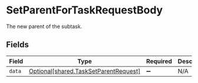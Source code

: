 # SetParentForTaskRequestBody

The new parent of the subtask.


## Fields

| Field                                                                                | Type                                                                                 | Required                                                                             | Description                                                                          |
| ------------------------------------------------------------------------------------ | ------------------------------------------------------------------------------------ | ------------------------------------------------------------------------------------ | ------------------------------------------------------------------------------------ |
| `data`                                                                               | [Optional[shared.TaskSetParentRequest]](../../models/shared/tasksetparentrequest.md) | :heavy_minus_sign:                                                                   | N/A                                                                                  |